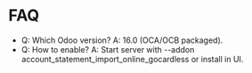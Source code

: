 # FAQ

- Q: Which Odoo version? A: 16.0 (OCA/OCB packaged).
- Q: How to enable? A: Start server with --addon account_statement_import_online_gocardless or install in UI.
